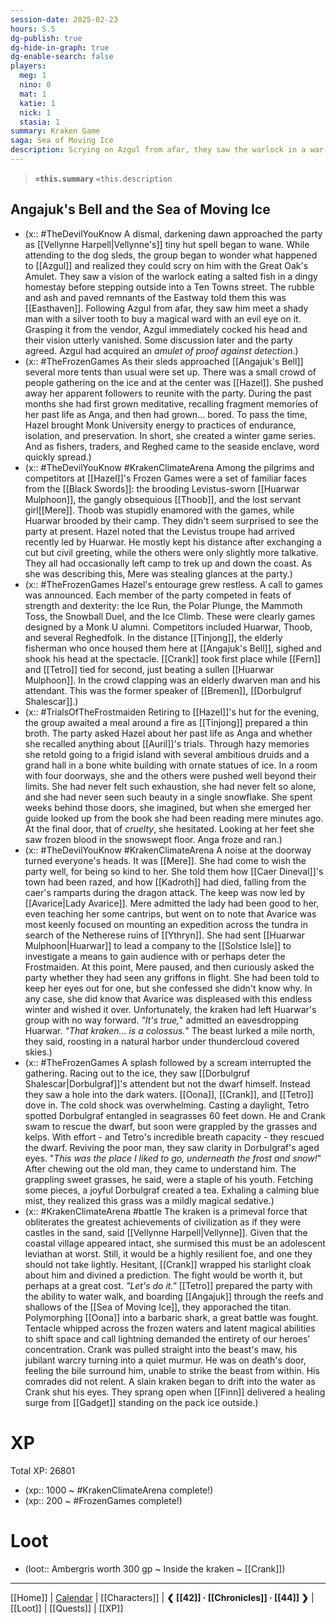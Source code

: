 ```yaml
---
session-date: 2025-02-23
hours: 5.5
dg-publish: true
dg-hide-in-graph: true
dg-enable-search: false
players:
  meg: 1
  nino: 0
  mat: 1
  katie: 1
  nick: 1
  stasia: 1
summary: Kraken Game
saga: Sea of Moving Ice
description: Scrying on Azgul from afar, they saw the warlock in a war-torn Easthaven. He purchased a warding amulet, smirked, and disappeared from their vision. Arriving at Angajuk's Bell, the party reunited with Hazel who had formed a following. The Frozen Games were Hazel's reprieve from meditating about her past life, and the party was soon swept into competition against locals - as well as Huarwar and Thoob of the Black Swords. Crank, of course, was our victor. That night, the party was met by Mere. She confided in them that the Black Swords had been sent north by Lady Avarice to investigate Solstice Isle and a means to end the winter. The Frostmaiden's assault had impeded the wizard's expeditions. The kraken, though, put the fear of the gods in them. Their conversation cut short when a splash and scream was heard, leading to an underwater rescue of Dorbulgraf from grappling sweet seagrass. Reviving the old man, they found that *this was the place he'd rather go, underneath the ice and snow*. The grasses were a magical treat from his youth. Resting their shivering bodies, they prepared to fight the kraken the following day. Boarding Angajuk, they waged war on the titan. Crank's life began to slip before his eyes, until a peck from Finn and a jolt of Gadget's healing brought back from the brink of death. During this, Oona was a raging polymorphed shark.
---
```


> **`=this.summary`**
> `=this.description`

## Angajuk's Bell and the Sea of Moving Ice
- (x:: #TheDevilYouKnow A dismal, darkening dawn approached the party as [[Vellynne Harpell|Vellynne's]] tiny hut spell began to wane. While attending to the dog sleds, the group began to wonder what happened to [[Azgul]] and realized they could scry on him with the Great Oak's Amulet. They saw a vision of the warlock eating a salted fish in a dingy homestay before stepping outside into a Ten Towns street. The rubble and ash and paved remnants of the Eastway told them this was [[Easthaven]]. Following Azgul from afar, they saw him meet a shady man with a silver tooth to buy a magical ward with an evil eye on it. Grasping it from the vendor, Azgul immediately cocked his head and their vision utterly vanished. Some discussion later and the party agreed. Azgul had acquired an *amulet of proof against detection*.)
- (x:: #TheFrozenGames As their sleds approached [[Angajuk's Bell]] several more tents than usual were set up. There was a small crowd of people gathering on the ice and at the center was [[Hazel]]. She pushed away her apparent followers to reunite with the party. During the past months she had first grown meditative, recalling fragment memories of her past life as Anga, and then had grown... bored. To pass the time, Hazel brought Monk University energy to practices of endurance, isolation, and preservation. In short, she created a winter game series. And as fishers, traders, and Reghed came to the seaside enclave, word quickly spread.)
- (x:: #TheDevilYouKnow #KrakenClimateArena Among the pilgrims and competitors at [[Hazel]]'s Frozen Games were a set of familiar faces from the [[Black Swords]]: the brooding Levistus-sworn [[Huarwar Mulphoon]], the gangly obsequious [[Thoob]], and the lost servant girl[[Mere]]. Thoob was stupidly enamored with the games, while Huarwar brooded by their camp. They didn't seem surprised to see the party at present. Hazel noted that the Levistus troupe had arrived recently led by Huarwar. He mostly kept his distance after exchanging a cut but civil greeting, while the others were only slightly more talkative. They all had occasionally left camp to trek up and down the coast. As she was describing this, Mere was stealing glances at the party.)
- (x:: #TheFrozenGames Hazel's entourage grew restless. A call to games was announced. Each member of the party competed in feats of strength and dexterity: the Ice Run, the Polar Plunge, the Mammoth Toss, the Snowball Duel, and the Ice Climb. These were clearly games designed by a Monk U alumni. Competitors included Huarwar, Thoob, and several Reghedfolk. In the distance [[Tinjong]], the elderly fisherman who once housed them here at [[Angajuk's Bell]], sighed and shook his head at the spectacle. [[Crank]] took first place while [[Fern]] and [[Tetro]] tied for second, just beating a sullen [[Huarwar Mulphoon]]. In the crowd clapping was an elderly dwarven man and his attendant. This was the former speaker of [[Bremen]], [[Dorbulgruf Shalescar]].)
- (x:: #TrialsOfTheFrostmaiden Retiring to [[Hazel]]'s hut for the evening, the group awaited a meal around a fire as [[Tinjong]] prepared a thin broth. The party asked Hazel about her past life as Anga and whether she recalled anything about [[Auril]]'s trials. Through hazy memories she retold going to a frigid island with several ambitious druids and a grand hall in a bone white building with ornate statues of ice. In a room with four doorways, she and the others were pushed well beyond their limits. She had never felt such exhaustion, she had never felt so alone, and she had never seen such beauty in a single snowflake. She spent weeks behind those doors, she imagined, but when she emerged her guide looked up from the book she had been reading mere minutes ago. At the final door, that of *cruelty*, she hesitated. Looking at her feet she saw frozen blood in the snowswept floor. Anga froze and ran.)
- (x:: #TheDevilYouKnow #KrakenClimateArena A noise at the doorway turned everyone's heads. It was [[Mere]]. She had come to wish the party well, for being so kind to her. She told them how [[Caer Dineval]]'s town had been razed, and how [[Kadroth]] had died, falling from the caer's ramparts during the dragon attack. The keep was now led by [[Avarice|Lady Avarice]]. Mere admitted the lady had been good to her, even teaching her some cantrips, but went on to note that Avarice was most keenly focused on mounting an expedition across the tundra in search of the Netherese ruins of [[Ythryn]]. She had sent [[Huarwar Mulphoon|Huarwar]] to lead a company to the [[Solstice Isle]] to investigate a means to gain audience with or perhaps deter the Frostmaiden. At this point, Mere paused, and then curiously asked the party whether they had seen any griffons in flight. She had been told to keep her eyes out for one, but she confessed she didn't know why. In any case, she did know that Avarice was displeased with this endless winter and wished it over. Unfortunately, the kraken had left Huarwar's group with no way forward. *"It's true,*" admitted an eavesdropping Huarwar. *"That kraken... is a colossus.*" The beast lurked a mile north, they said, roosting in a natural harbor under thundercloud covered skies.)
- (x:: #TheFrozenGames A splash followed by a scream interrupted the gathering. Racing out to the ice, they saw [[Dorbulgruf Shalescar|Dorbulgraf]]'s attendent but not the dwarf himself. Instead they saw a hole into the dark waters. [[Oona]], [[Crank]], and [[Tetro]] dove in. The cold shock was overwhelming. Casting a daylight, Tetro spotted Dorbulgraf entangled in seagrasses 60 feet down. He and Crank swam to rescue the dwarf, but soon were grappled by the grasses and kelps. With effort - and Tetro's incredible breath capacity - they rescued the dwarf. Reviving the poor man, they saw clarity in Dorbulgraf's aged eyes. "*This was the place I liked to go, underneath the frost and snow!*" After chewing out the old man, they came to understand him. The grappling sweet grasses, he said, were a staple of his youth. Fetching some pieces, a joyful Dorbulgraf created a tea. Exhaling a calming blue mist, they realized this grass was a mildly magical sedative.)
- (x:: #KrakenClimateArena #battle The kraken is a primeval force that obliterates the greatest achievements of civilization as if they were castles in the sand, said [[Vellynne Harpell|Vellynne]]. Given that the coastal village appeared intact, she surmised this must be an adolescent leviathan at worst. Still, it would be a highly resilient foe, and one they should not take lightly. Hesitant, [[Crank]] wrapped his starlight cloak about him and divined a prediction. The fight would be worth it, but perhaps at a great cost. *"Let's do it."* [[Tetro]] prepared the party with the ability to water walk, and boarding [[Angajuk]] through the reefs and shallows of the [[Sea of Moving Ice]], they apporached the titan. Polymorphing [[Oona]] into a barbaric shark, a great battle was fought. Tentacle whipped across the frozen waters and latent magical abilities to shift space and call lightning demanded the entirety of our heroes' concentration. Crank was pulled straight into the beast's maw, his jubilant warcry turning into a quiet murmur. He was on death's door, feeling the bile surround him, unable to strike the beast from within. His comrades did not relent. A slain kraken began to drift into the water as Crank shut his eyes. They sprang open when [[Finn]] delivered a healing surge from [[Gadget]] standing on the pack ice outside.)

# XP
Total XP: 26801
- (xp:: 1000 ~ #KrakenClimateArena complete!) 
- (xp:: 200 ~ #FrozenGames complete!) 

# Loot
- (loot::  Ambergris worth 300 gp ~ Inside the kraken ~ [[Crank]])

---
[[Home]] | [Calendar](https://app.fantasy-calendar.com/calendars/38f9e3f5098bac1f655a4fb4241f35eb) | [[Characters]] | **❮ [[42]] · [[Chronicles]] ·  [[44]] ❯** | [[Loot]] | [[Quests]]  | [[XP]]